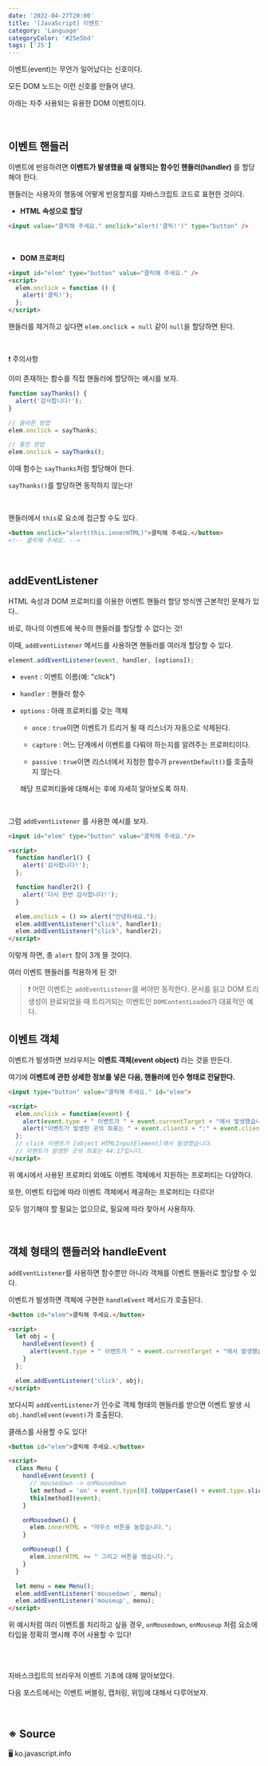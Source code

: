 ```yaml
---
date: '2022-04-27T20:00'
title: '[JavaScript] 이벤트'
category: 'Language'
categoryColor: '#25e5bd'
tags: ['JS']
---
```


이벤트(event)는 무언가 일어났다는 신호이다.

모든 DOM 노드는 이런 신호를 만들어 낸다.

아래는 자주 사용되는 유용한 DOM 이벤트이다.

<br />

## 이벤트 핸들러

이벤트에 반응하려면 **이벤트가 발생했을 때 실행되는 함수인 핸들러(handler)** 를 할당해야 한다.

핸들러는 사용자의 행동에 어떻게 반응할지를 자바스크립트 코드로 표현한 것이다.

- **HTML 속성으로 할당**

```html
<input value="클릭해 주세요." onclick="alert('클릭!')" type="button" />
```

<br />

- **DOM 프로퍼티**

```html
<input id="elem" type="button" value="클릭해 주세요." />
<script>
  elem.onclick = function () {
    alert('클릭!');
  };
</script>
```

핸들러를 제거하고 싶다면 `elem.onclick = null` 같이 `null`을 할당하면 된다.

<br />

❗️ 주의사항

이미 존재하는 함수를 직접 핸들러에 할당하는 예시를 보자.

```js
function sayThanks() {
  alert('감사합니다!');
}

// 올바른 방법
elem.onclick = sayThanks;

// 틀린 방법
elem.onclick = sayThanks();
```

이때 함수는 `sayThanks`처럼 할당해야 한다.

`sayThanks()`를 할당하면 동작하지 않는다!

<br />

핸들러에서 `this`로 요소에 접근할 수도 있다.

```html
<button onclick="alert(this.innerHTML)">클릭해 주세요.</button>
<!-- 클릭해 주세요. -->
```

<br />


## addEventListener

HTML 속성과 DOM 프로퍼티를 이용한 이벤트 핸들러 할당 방식엔 근본적인 문제가 있다..

바로, 하나의 이벤트에 복수의 핸들러를 할당할 수 없다는 것!

이때, `addEventListener` 메서드를 사용하면 핸들러를 여러개 할당할 수 있다.

```js
element.addEventListener(event, handler, [options]);
```

- `event` : 이벤트 이름(예: "click")

- `handler` : 핸들러 함수

- `options` : 아래 프로퍼티를 갖는 객체

  - `once` : `true`이면 이벤트가 트리거 될 때 리스너가 자동으로 삭제된다.

  - `capture` : 어느 단계에서 이벤트를 다뤄야 하는지를 알려주는 프로퍼티이다. 

  - `passive` : `true`이면 리스너에서 지정한 함수가 `preventDefault()`를 호출하지 않는다. 

  해당 프로퍼티들에 대해서는 후에 자세히 알아보도록 하자.

<br />

그럼 `addEventListener` 를 사용한 예시를 보자.

```html
<input id="elem" type="button" value="클릭해 주세요."/>

<script>
  function handler1() {
    alert('감사합니다!');
  };

  function handler2() {
    alert('다시 한번 감사합니다!');
  }

  elem.onclick = () => alert("안녕하세요.");
  elem.addEventListener("click", handler1); 
  elem.addEventListener("click", handler2); 
</script>
```

이렇게 하면, 총 `alert` 창이 3개 뜰 것이다.

여러 이벤트 핸들러를 적용하게 된 것!

> ❗️ 어떤 이벤트는 `addEventListener`를 써야만 동작한다. 문서를 읽고 DOM 트리 생성이 완료되었을 때 트리거되는 이벤트인 `DOMContentLoaded`가 대표적인 예다.

## 이벤트 객체

이벤트가 발생하면 브라우저는 **이벤트 객체(event object)** 라는 것을 만든다. 

여기에 **이벤트에 관한 상세한 정보를 넣은 다음, 핸들러에 인수 형태로 전달한다.**

```html
<input type="button" value="클릭해 주세요." id="elem">

<script>
  elem.onclick = function(event) {
    alert(event.type + " 이벤트가 " + event.currentTarget + "에서 발생했습니다.");
    alert("이벤트가 발생한 곳의 좌표는 " + event.clientX + ":" + event.clientY +"입니다.");
  };
  // click 이벤트가 [object HTMLInputElement]에서 발생했습니다.
  // 이벤트가 발생한 곳의 좌표는 44:17입니다.
</script>
```

위 예시에서 사용된 프로퍼티 외에도 이벤트 객체에서 지원하는 프로퍼티는 다양하다.

또한, 이벤트 타입에 따라 이벤트 객체에서 제공하는 프로퍼티는 다르다! 

모두 암기해야 할 필요는 없으므로, 필요에 따라 찾아서 사용하자.

<br />


## 객체 형태의 핸들러와 handleEvent

`addEventListener`를 사용하면 함수뿐만 아니라 객체를 이벤트 핸들러로 할당할 수 있다. 

이벤트가 발생하면 객체에 구현한 `handleEvent` 메서드가 호출된다.

```html
<button id="elem">클릭해 주세요.</button>

<script>
  let obj = {
    handleEvent(event) {
      alert(event.type + " 이벤트가 " + event.currentTarget + "에서 발생했습니다.");
    }
  };

  elem.addEventListener('click', obj);
</script>
```

보다시피 `addEventListener`가 인수로 객체 형태의 핸들러를 받으면 이벤트 발생 시 `obj.handleEvent(event)`가 호출된다.

클래스를 사용할 수도 있다! 

```html
<button id="elem">클릭해 주세요.</button>

<script>
  class Menu {
    handleEvent(event) {
      // mousedown -> onMousedown
      let method = 'on' + event.type[0].toUpperCase() + event.type.slice(1);
      this[method](event);
    }

    onMousedown() {
      elem.innerHTML = "마우스 버튼을 눌렀습니다.";
    }

    onMouseup() {
      elem.innerHTML += " 그리고 버튼을 뗐습니다.";
    }
  }

  let menu = new Menu();
  elem.addEventListener('mousedown', menu);
  elem.addEventListener('mouseup', menu);
</script>
```

위 예시처럼 여러 이벤트를 처리하고 싶을 경우, `onMousedown`, `onMouseup` 처럼 요소에 타입을 정확히 명시해 주어 사용할 수 있다!

<br />
<br />

자바스크립트의 브라우저 이벤트 기초에 대해 알아보았다.

다음 포스트에서는 이벤트 버블링, 캡처링, 위임에 대해서 다루어보자.

<br />

## ※ Source

🖥 ko.javascript.info
